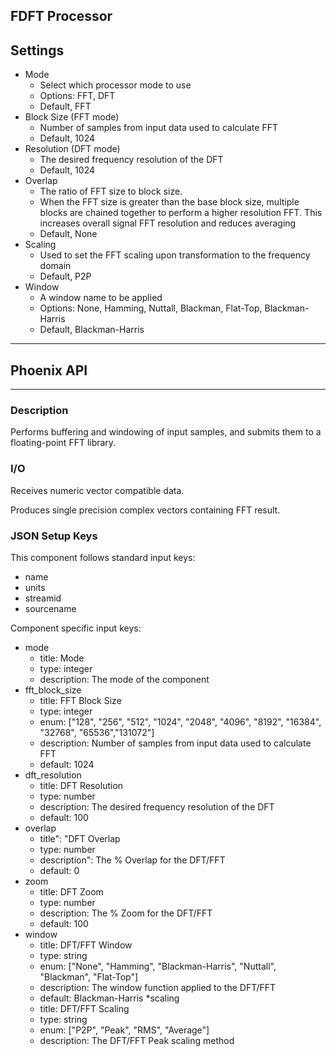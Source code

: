 ## FDFT Processor
## Settings

- Mode
  - Select which processor mode to use
  - Options: FFT, DFT
  - Default, FFT
- Block Size (FFT mode)
  - Number of samples from input data used to calculate FFT
  - Default, 1024
- Resolution (DFT mode)
  - The desired frequency resolution of the DFT
  - Default, 1024
- Overlap
  - The ratio of FFT size to block size.
  - When the FFT size is greater than the base block size, multiple blocks are chained together to perform a higher resolution FFT. This increases overall signal FFT resolution and reduces averaging
  - Default, None
- Scaling
  - Used to set the FFT scaling upon transformation to the frequency domain
  - Default, P2P
- Window
  - A window name to be applied
  - Options: None, Hamming, Nuttall, Blackman, Flat-Top, Blackman-Harris
  - Default, Blackman-Harris
___
## Phoenix API
___
### Description

Performs buffering and windowing of input samples, and submits them to a floating-point FFT library.

### I/O

Receives numeric vector compatible data.

Produces single precision complex vectors containing FFT result.

### JSON Setup Keys

This component follows standard input keys:

- name
- units
- streamid
- sourcename

Component specific input keys:

- mode
  - title: Mode
  - type: integer
  - description: The mode of the component
- fft_block_size
  - title: FFT Block Size
  - type: integer
  - enum: ["128", "256", "512", "1024", "2048", "4096", "8192", "16384", "32768", "65536","131072"]
  - description: Number of samples from input data used to calculate FFT
  - default: 1024
- dft_resolution
  - title: DFT Resolution
  - type: number
  - description: The desired frequency resolution of the DFT
  - default: 100
- overlap
  - title": "DFT Overlap
  - type: number
  - description": The % Overlap for the DFT/FFT
  - default: 0
- zoom
  - title: DFT Zoom
  - type: number
  - description: The % Zoom for the DFT/FFT
  - default: 100
- window
  - title: DFT/FFT Window
  - type: string
  - enum: ["None", "Hamming", "Blackman-Harris", "Nuttall", "Blackman", "Flat-Top"]
  - description: The window function applied to the DFT/FFT
  - default: Blackman-Harris
*scaling
  - title: DFT/FFT Scaling
  - type: string
  - enum: ["P2P", "Peak", "RMS", "Average"]
  - description: The DFT/FFT Peak scaling method
